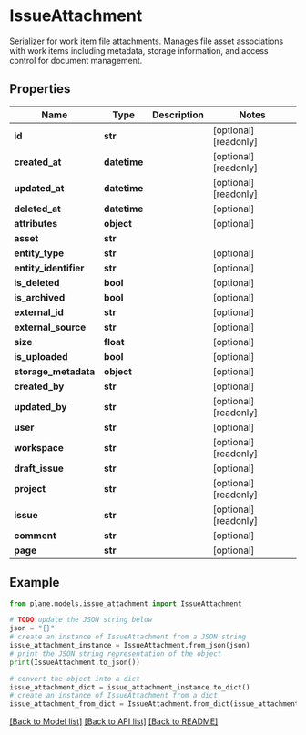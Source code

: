 # IssueAttachment

Serializer for work item file attachments.  Manages file asset associations with work items including metadata, storage information, and access control for document management.

## Properties

Name | Type | Description | Notes
------------ | ------------- | ------------- | -------------
**id** | **str** |  | [optional] [readonly] 
**created_at** | **datetime** |  | [optional] [readonly] 
**updated_at** | **datetime** |  | [optional] [readonly] 
**deleted_at** | **datetime** |  | [optional] 
**attributes** | **object** |  | [optional] 
**asset** | **str** |  | 
**entity_type** | **str** |  | [optional] 
**entity_identifier** | **str** |  | [optional] 
**is_deleted** | **bool** |  | [optional] 
**is_archived** | **bool** |  | [optional] 
**external_id** | **str** |  | [optional] 
**external_source** | **str** |  | [optional] 
**size** | **float** |  | [optional] 
**is_uploaded** | **bool** |  | [optional] 
**storage_metadata** | **object** |  | [optional] 
**created_by** | **str** |  | [optional] 
**updated_by** | **str** |  | [optional] [readonly] 
**user** | **str** |  | [optional] 
**workspace** | **str** |  | [optional] [readonly] 
**draft_issue** | **str** |  | [optional] 
**project** | **str** |  | [optional] [readonly] 
**issue** | **str** |  | [optional] [readonly] 
**comment** | **str** |  | [optional] 
**page** | **str** |  | [optional] 

## Example

```python
from plane.models.issue_attachment import IssueAttachment

# TODO update the JSON string below
json = "{}"
# create an instance of IssueAttachment from a JSON string
issue_attachment_instance = IssueAttachment.from_json(json)
# print the JSON string representation of the object
print(IssueAttachment.to_json())

# convert the object into a dict
issue_attachment_dict = issue_attachment_instance.to_dict()
# create an instance of IssueAttachment from a dict
issue_attachment_from_dict = IssueAttachment.from_dict(issue_attachment_dict)
```
[[Back to Model list]](../README.md#documentation-for-models) [[Back to API list]](../README.md#documentation-for-api-endpoints) [[Back to README]](../README.md)


